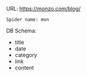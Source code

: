 URL: https://monzo.com/blog/

    Spider name: mon

DB Schema:
- title
- date
- category
- link
- content
